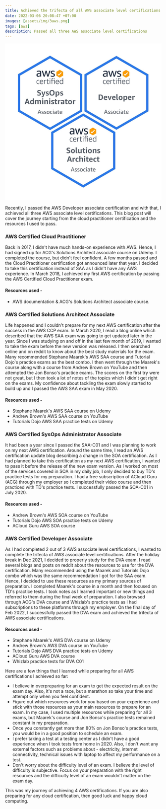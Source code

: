 ```yaml
---
title: Achieved the trifecta of all AWS associate level certifications
date: 2022-03-06 20:08:47 +07:00
images: [assets/img/3aws.png]
tags: [aws]
description: Passed all three AWS associate level certifications 
---
```


![](/assets/img/3aws.png)

Recently, I passed the AWS Developer associate certification and with that, I achieved all three AWS associate level certifications. This blog post will cover the journey starting from the cloud practitioner certification and the resources I used to pass.

### AWS Certified Cloud Practitioner 

Back in 2017, I didn't have much hands-on experience with AWS. Hence, I had signed up for ACG's Solutions Architect associate course on Udemy. I completed the course, but didn't feel confident. A few months passed and the Cloud Practitioner certification got announced later that year. I decided to take this certification instead of SAA as I didn't have any AWS experience. In March 2018, I achieved my first AWS certification by passing the AWS Certified Cloud Practitioner exam.

#### Resources used -

- AWS documentation & ACG's Solutions Architect associate course.

### AWS Certified Solutions Architect Associate 

Life happened and I couldn't prepare for my next AWS certification after the success in the AWS CCP exam. In March 2020, I read a blog online which described that the AWS SAA exam was going to get updated later in the year. Since I was studying on and off in the last few month of 2019, I wanted to take the exam before the new version was released. I then searched online and on reddit to know about the best study materials for the exam. Many recommended Stephane Maarek's AWS SAA course and Tutorial Dojo's practice exams as the best combo. I then went through the Maarek's course along with a course from Andrew Brown on YouTube and then attempted the Jon Bonso's practice exams. The scores on the first try were not great, but I then took a lot of notes of the topics which I didn't get right on the exams. My confidence about tackling the exam slowly started to build up and I passed the AWS SAA exam in May 2020.

#### Resources used -

- Stephane Maarek's AWS SAA course on Udemy 
- Andrew Brown's AWS SAA course on YouTube
- Tutorials Dojo AWS SAA practice tests on Udemy

### AWS Certified SysOps Administrator Associate

It had been a year since I passed the SAA-C01 and I was planning to work on my next AWS certification. Around the same time, I read an AWS certification update blog describing a change in the SOA certification. As I had planned to take this certification as my next AWS certification, I wanted to pass it before the release of the new exam version. As I worked on most of the services covered in SOA in my daily job, I only decided to buy TD's practice tests for my preparation. I had a free subscription of ACloud Guru (ACG) through my employer so I completed their video course and then practiced with TD's practice tests. I successfully passed the SOA-C01 in July 2020.

#### Resources used -

- Andrew Brown's AWS SOA course on YouTube
- Tutorials Dojo AWS SOA practice tests on Udemy
- ACloud Guru AWS SOA course

### AWS Certified Developer Associate 

As I had completed 2 out of 3 AWS associate level certifications, I wanted to complete the trifecta of AWS associate level certifications. After the holiday break in Dec 2021, I decided to properly study for the DVA exam. I read several blogs and posts on reddit about the resources to use for the DVA certification. Many recommended using the Maarek and Tutorials Dojo combo which was the same recommendation I got for the SAA exam. Hence, I decided to use these resources as my primary sources of preparation. I completed Maarek's course in a month and then focused on TD's practice tests. I took notes as I learned important or new things and referred to them during the final week of preparation. I also browsed through ACG's DVA course and Whizlab's practice tests as I had subscriptions to these platforms through my employer. On the final day of Feb 2022, I successfully passed the DVA exam and achieved the trifecta of AWS associate certifications.

#### Resources used -

- Stephane Maarek's AWS DVA course on Udemy 
- Andrew Brown's AWS DVA course on YouTube
- Tutorials Dojo AWS DVA practice tests on Udemy
- ACloud Guru AWS DVA course
- Whizlab practice tests for DVA C01 

Here are a few things that I learned while preparing for all AWS certifications I achieved so far: 

- I believe in overpreparing for an exam to get the expected result on the exam day. Also, it's not a race, but a marathon so take your time and attempt only when you feel confident.
- Figure out which resources work for you based on your experience and stick with those resources as your main resources to prepare for an exam. In my case, I used multiple resources while preparing for all 3 exams, but Maarek's course and Jon Bonso's practice tests remained constant in my preparation.
- Once you constantly get more than 80% on Jon Bonso's practice tests, you would be in a good position to schedule an exam.
- I prefer taking a test at a testing center as I didn't have a good experience when I took tests from home in 2020. Also, I don't want any external factors such as problems about - electricity, internet connectivity, technical issues with laptop to affect my performance on a test.
- Don't worry about the difficulty level of an exam. I believe the level of difficulty is subjective. Focus on your preparation with the right resources and the difficulty level of an exam wouldn't matter on the exam day.  

This was my journey of achieving 4 AWS certifications. If you are also preparing for any cloud certification, then good luck and happy cloud computing.
